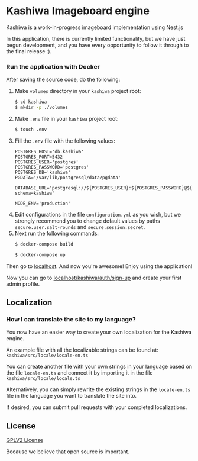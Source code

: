 # Kashiwa Imageboard engine

Kashiwa is a work-in-progress imageboard implementation using Nest.js

In this application, there is currently limited functionality,
but we have just begun development, and you have every opportunity to
follow it through to the final release :).

### Run the application with Docker

After saving the source code, do the following:
1. Make `volumes` directory in your `kashiwa` project root:
    ```sh
   $ cd kashiwa
   $ mkdir -p ./volumes
   ```
2. Make `.env` file in your `kashiwa` project root:
    ```sh
    $ touch .env
   ```
3. Fill the `.env` file with the following values:
    ```
    POSTGRES_HOST='db.kashiwa'
    POSTGRES_PORT=5432
    POSTGRES_USER='postgres'
    POSTGRES_PASSWORD='postgres'
    POSTGRES_DB='kashiwa'
    PGDATA='/var/lib/postgresql/data/pgdata'

    DATABASE_URL="postgresql://${POSTGRES_USER}:${POSTGRES_PASSWORD}@${POSTGRES_HOST}:${POSTGRES_PORT}/${POSTGRES_DB}?schema=kashiwa"

    NODE_ENV='production' 
    ```
4. Edit configurations in the file `configuration.yml` as you wish,
   but we strongly recommend you to change default values by paths `secure.user.salt-rounds` and `secure.session.secret`.
5. Next run the following commands:
    ```sh
    $ docker-compose build

    $ docker-compose up
    ```
Then go to [localhost](http://localhost).
And now you're awesome! Enjoy using the application!

Now you can go to [localhost/kashiwa/auth/sign-up](http://localhost/kashiwa/auth/sign-up) and create your first admin profile.

## Localization

### How I can translate the site to my language?

You now have an easier way to create your own localization for the Kashiwa engine.

An example file with all the localizable strings can be found at: `kashiwa/src/locale/locale-en.ts`

You can create another file with your own strings in your language based on the file `locale-en.ts` and connect it by importing it in the file `kashiwa/src/locale/locale.ts`

Alternatively, you can simply rewrite the existing strings in the `locale-en.ts` file in the language you want to translate the site into.

If desired, you can submit pull requests with your completed localizations.

## License
<a href="https://github.com/d-indifference/kashiwa/blob/master/LICENSE">GPLV2 License</a>

Because we believe that open source is important.

